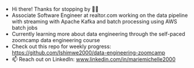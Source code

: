 - Hi there! Thanks for stopping by 👋🏾
- Associate Software Engineer at realtor.com working on the data pipeline with streaming with Apache Kafka and batch processing using AWS batch jobs
- Currently learning more about data engineering through the self-paced zoomcamp data engineering course
- Check out this repo for weekly progress: https://github.com/Ishimwe2000/data-engineering-zoomcamp
- 📫 Reach out on LinkedIn: www.linkedin.com/in/mariemichelle2000
 

<!---
Ishimwe2000/Ishimwe2000 is a ✨ special ✨ repository because its `README.md` (this file) appears on your GitHub profile.
You can click the Preview link to take a look at your changes.
--->

